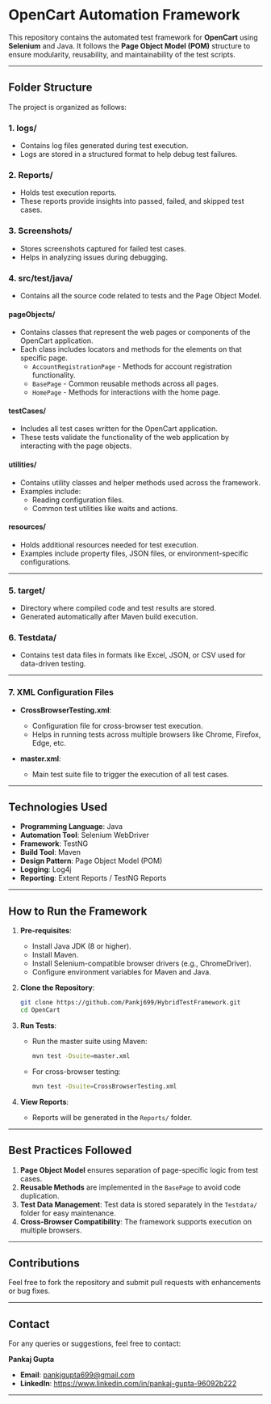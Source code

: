 # **OpenCart Automation Framework**

This repository contains the automated test framework for **OpenCart** using **Selenium** and Java. It follows the **Page Object Model (POM)** structure to ensure modularity, reusability, and maintainability of the test scripts.

---

## **Folder Structure**

The project is organized as follows:

### 1. **logs/**
   - Contains log files generated during test execution.
   - Logs are stored in a structured format to help debug test failures.

### 2. **Reports/**
   - Holds test execution reports.
   - These reports provide insights into passed, failed, and skipped test cases.

### 3. **Screenshots/**
   - Stores screenshots captured for failed test cases.
   - Helps in analyzing issues during debugging.

### 4. **src/test/java/**
   - Contains all the source code related to tests and the Page Object Model.

#### **pageObjects/**
   - Contains classes that represent the web pages or components of the OpenCart application.
   - Each class includes locators and methods for the elements on that specific page.
     - `AccountRegistrationPage` - Methods for account registration functionality.
     - `BasePage` - Common reusable methods across all pages.
     - `HomePage` - Methods for interactions with the home page.

#### **testCases/**
   - Includes all test cases written for the OpenCart application.
   - These tests validate the functionality of the web application by interacting with the page objects.

#### **utilities/**
   - Contains utility classes and helper methods used across the framework.
   - Examples include:
     - Reading configuration files.
     - Common test utilities like waits and actions.

#### **resources/**
   - Holds additional resources needed for test execution.
   - Examples include property files, JSON files, or environment-specific configurations.

---

### 5. **target/**
   - Directory where compiled code and test results are stored.
   - Generated automatically after Maven build execution.

### 6. **Testdata/**
   - Contains test data files in formats like Excel, JSON, or CSV used for data-driven testing.

---

### 7. **XML Configuration Files**

- **CrossBrowserTesting.xml**: 
   - Configuration file for cross-browser test execution.
   - Helps in running tests across multiple browsers like Chrome, Firefox, Edge, etc.

- **master.xml**: 
   - Main test suite file to trigger the execution of all test cases.

---

## **Technologies Used**
- **Programming Language**: Java
- **Automation Tool**: Selenium WebDriver
- **Framework**: TestNG
- **Build Tool**: Maven
- **Design Pattern**: Page Object Model (POM)
- **Logging**: Log4j
- **Reporting**: Extent Reports / TestNG Reports

---

## **How to Run the Framework**

1. **Pre-requisites**:
   - Install Java JDK (8 or higher).
   - Install Maven.
   - Install Selenium-compatible browser drivers (e.g., ChromeDriver).
   - Configure environment variables for Maven and Java.

2. **Clone the Repository**:
   ```bash
   git clone https://github.com/Pankj699/HybridTestFramework.git
   cd OpenCart
   ```

3. **Run Tests**:
   - Run the master suite using Maven:
     ```bash
     mvn test -Dsuite=master.xml
     ```

   - For cross-browser testing:
     ```bash
     mvn test -Dsuite=CrossBrowserTesting.xml
     ```

4. **View Reports**:
   - Reports will be generated in the `Reports/` folder.

---

## **Best Practices Followed**
1. **Page Object Model** ensures separation of page-specific logic from test cases.
2. **Reusable Methods** are implemented in the `BasePage` to avoid code duplication.
3. **Test Data Management**: Test data is stored separately in the `Testdata/` folder for easy maintenance.
4. **Cross-Browser Compatibility**: The framework supports execution on multiple browsers.

---

## **Contributions**
Feel free to fork the repository and submit pull requests with enhancements or bug fixes.

---

## **Contact**
For any queries or suggestions, feel free to contact:

**Pankaj Gupta**  
- **Email**: pankjgupta699@gmail.com  
- **LinkedIn**: https://www.linkedin.com/in/pankaj-gupta-96092b222  

---
